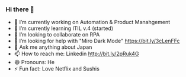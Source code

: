 ### Hi there 👋
- 🔭 I’m currently working on Automation & Product Manahgement
- 🌱 I’m currently learning ITIL v.4 (started)
- 👯 I’m looking to collaborate on RPA
- 🤔 I’m looking for help with "Miro Dark Mode" https://bit.ly/3cLenFFc
- 💬 Ask me anything about Japan
- 📫 How to reach me: Linkedin http://bit.ly/2pRuk4G
- 😄 Pronouns: He
- ⚡ Fun fact: Love Netflix and Sushis
